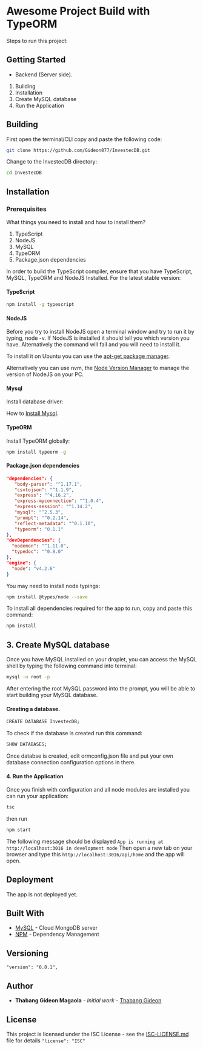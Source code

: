 # Awesome Project Build with TypeORM

Steps to run this project:

<!-- 1. Run `npm i` command
2. Setup database settings inside `ormconfig.json` file
3. Run `npm start` command -->
<!-- Install Gulp tools and dev dependencies:

```bash
npm install -g gulp
npm install
``` -->


## Getting Started

- Backend (Server side).

1. Building
2. Installation
3. Create MySQL database
4. Run the Application


## Building

First open the terminal/CLI copy and paste the following code:
```bash
git clone https://github.com/Gideon877/InvestecDB.git
```

Change to the InvestecDB directory:

```bash
cd InvestecDB
```

## Installation
### Prerequisites

What things you need to install and how to install them?

1. TypeScript
2. NodeJS
3. MySQL
4. TypeORM
5. Package.json dependencies


In order to build the TypeScript compiler, ensure that you have TypeScript, MySQL, TypeORM and NodeJS Installed.
For the latest stable version:

#### TypeScript

```bash
npm install -g typescript
```
#### NodeJS

Before you try to install NodeJS open a terminal window and try to run it by typing, node -v. If NodeJS is installed it should tell you which version you have. Alternatively the command will fail and you will need to install it.

To install it on Ubuntu you can use the [apt-get package manager](https://nodejs.org/en/download/package-manager/#debian-and-ubuntu-based-linux-distributions.md).

Alternatively you can use nvm, the [Node Version Manager](https://github.com/creationix/nvm#install-script.md) to manage the version of NodeJS on your PC.

#### Mysql

Install database driver:

How to [Install Mysql](https://www.digitalocean.com/community/tutorials/a-basic-mysql-tutorial).

#### TypeORM

Install TypeORM globally:

```bash
npm install typeorm -g
```

#### Package.json dependencies

```json
"dependencies": {
   "body-parser": "^1.17.1",
   "csvtojson": "^1.1.9",
   "express": "^4.16.2",
   "express-myconnection": "^1.0.4",
   "express-session": "^1.14.2",
   "mysql": "^2.5.3",
   "prompt": "^0.2.14",
   "reflect-metadata": "^0.1.10",
   "typeorm": "0.1.1"
},
"devDependencies": {
  "nodemon": "^1.11.0",
  "typedoc": "^0.8.0"
},
"engine": {
  "node": "v4.2.6"
}
```


You may need to install node typings:

```bash
npm install @types/node --save
```
To install all dependencies required for the app to run, copy and paste this command:
```bash
npm install
```


## 3. Create MySQL database

Once you have MySQL installed on your droplet, you can access the MySQL shell by typing the following command into terminal:

```bash
mysql -u root -p
```
After entering the root MySQL password into the prompt, you will be able to start building your MySQL database.

#### Creating a database.

```bash
CREATE DATABASE InvestecDB;
```
To check if the database is created run this command:
```bash
SHOW DATABASES;
```

Once databse is created, edit ormconfig.json file and put your own database connection configuration options in there.

#### 4. Run the Application

Once you finish with configuration and all node modules are installed you can run your application:

```bash
tsc
```
then run
```bash
npm start
```

The following message should be displayed `App is running at http://localhost:3016 in development mode`
Then open a new tab on your browser and type this `http://localhost:3016/api/home` and the app will open.

## Deployment

The app is not deployed yet.

## Built With

- [MySQL](https://www.mysql.com/) - Cloud MongoDB server
- [NPM](https://www.npmjs.com) - Dependency Management
<!-- - [Bootstrap](https://bootswatch.com/cerulean/) - The web framework used -->

## Versioning

`"version": "0.0.1",`

## Author

- **Thabang Gideon Magaola** - _Initial work_ - [Thabang Gideon](https://github.com/Gideon877)

## License

This project is licensed under the ISC License - see the [ISC-LICENSE.md](https://github.com/nevir/readable-licenses/blob/master/markdown/ISC-LICENSE.md) file for details `"license": "ISC"`
